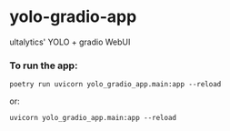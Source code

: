 # yolo-gradio-app
ultalytics' YOLO + gradio WebUI

### To run the app:
```
poetry run uvicorn yolo_gradio_app.main:app --reload
```
or:
```
uvicorn yolo_gradio_app.main:app --reload
```